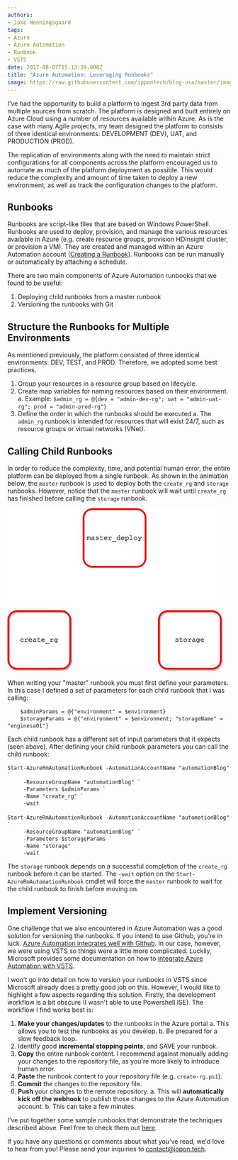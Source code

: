 ```yaml
---
authors:
- Jake Henningsgaard
tags:
- Azure
- Azure Automation
- Runbook
- VSTS
date: 2017-08-07T15:13:39.000Z
title: "Azure Automation: Leveraging Runbooks"
image: https://raw.githubusercontent.com/ippontech/blog-usa/master/images/2017/08/Azure-Automation--Leveraging-Runbooks-Blog--1-.png
---
```


I've had the opportunity to build a platform to ingest 3rd party data from multiple sources from scratch.  The platform is designed and built entirely on Azure Cloud using a number of resources available within Azure.  As is the case with many Agile projects, my team designed the platform to consists of three identical environments: DEVELOPMENT (DEV), UAT, and PRODUCTION (PROD).

The replication of environments along with the need to maintain strict configurations for all components across the platform encouraged us to automate as much of the platform deployment as possible.  This would reduce the complexity and amount of time taken to deploy a new environment, as well as track the configuration changes to the platform.

## Runbooks
Runbooks are script-like files that are based on Windows PowerShell.  Runbooks are used to deploy, provision, and manage the various resources available in Azure (e.g. create resource groups, provision HDInsight cluster, or provision a VM). They are created and managed within an Azure Automation account ([Creating a Runbook](https://docs.microsoft.com/en-us/azure/automation/automation-creating-importing-runbook)).  Runbooks can be run manually or automatically by attaching a schedule.

There are two main components of Azure Automation runbooks that we found to be useful:

1. Deploying child runbooks from a master runbook
2. Versioning the runbooks with Git

## Structure the Runbooks for Multiple Environments
As mentioned previously, the platform consisted of three identical environments: DEV, TEST, and PROD.  Therefore, we adopted some best practices.

1. Group your resources in a resource group based on lifecycle.
2. Create map variables for naming resources based on their environment.
a.  Example: `$admin_rg = @{dev = "admin-dev-rg"; uat = "admin-uat-rg"; prod = "admin-prod-rg"}`
3. Define the order in which the runbooks should be executed
a. The `admin_rg` runbook is intended for resources that will exist 24/7, such as resource groups or virtual networks (VNet).

## Calling Child Runbooks
In order to reduce the complexity, time, and potential human error, the entire platform can be deployed from a single runbook.  As shown in the animation below, the `master` runbook is used to deploy both the `create_rg` and `storage` runbooks.  However, notice that the `master` runbook will wait until `create_rg` has finished before calling the `storage` runbook.

![](https://raw.githubusercontent.com/ippontech/blog-usa/master/images/2017/07/runbooks.gif)

When writing your "master" runbook you must first define your parameters.  In this case I defined a set of parameters for each child runbook that I was calling:

```text
    $adminParams = @{"environment" = $environment}
    $storageParams = @{"environment" = $environment; "storageName" = "enginesa01"}
```
Each child runbook has a different set of input parameters that it expects (seen above).  After defining your child runbook parameters you can call the child runbook:

```text
Start-AzureRmAutomationRunbook -AutomationAccountName "automationBlog" `
     -ResourceGroupName "automationBlog" `
     -Parameters $adminParams `
     -Name "create_rg" `
     -wait

Start-AzureRmAutomationRunbook -AutomationAccountName "automationBlog" `
     -ResourceGroupName "automationBlog" `
     -Parameters $storageParams `
     -Name "storage"
     -wait
```
The `storage` runbook depends on a successful completion of the `create_rg` runbook before it can be started.  The `-wait` option on the `Start-AzureRmAutomationRunbook` cmdlet will force the `master` runbook to wait for the child runbook to finish before moving on.

## Implement Versioning
One challenge that we also encountered in Azure Automation was a good solution for versioning the runbooks.  If you intend to use Github, you're in luck. [Azure Automation integrates well with Github](https://docs.microsoft.com/en-us/azure/automation/automation-source-control-integration).  In our case, however, we were using VSTS so things were a little more complicated.  Luckily, Microsoft provides some documentation on how to [integrate Azure Automation with VSTS](https://docs.microsoft.com/en-us/azure/automation/automation-scenario-source-control-integration-with-vsts).

I won't go into detail on how to version your runbooks in VSTS since Microsoft already does a pretty good job on this.  However, I would like to highlight a few aspects regarding this solution.  Firstly, the development workflow is a bit obscure (I wasn't able to use Powershell ISE).  The workflow I find works best is:

1. **Make your changes/updates** to the runbooks in the Azure portal
a. This allows you to test the runbooks as you develop.
b. Be prepared for a slow feedback loop.
2. Identify good **incremental stopping points**, and SAVE your runbook.
3. **Copy** the entire runbook content. I recommend against manually adding your changes to the repository file, as you're more likely to introduce human error.
4. **Paste** the runbook content to your repository file (e.g. `create-rg.ps1`).
5. **Commit** the changes to the repository file.
6. **Push** your changes to the remote repository.
a. This will **automatically kick off the webhook** to publish those changes to the Azure Automation account.
b. This can take a few minutes.

I've put together some sample runbooks that demonstrate  the techniques described above.  Feel free to check them out [here](https://gist.github.com/jhennin/47d8e98e985137e36bbd94b8a8de4a4f).

If you have any questions or comments about what you've read, we'd love to hear from you! Please send your inquiries to [contact@ippon.tech](mailto:contact@ippon.tech).
